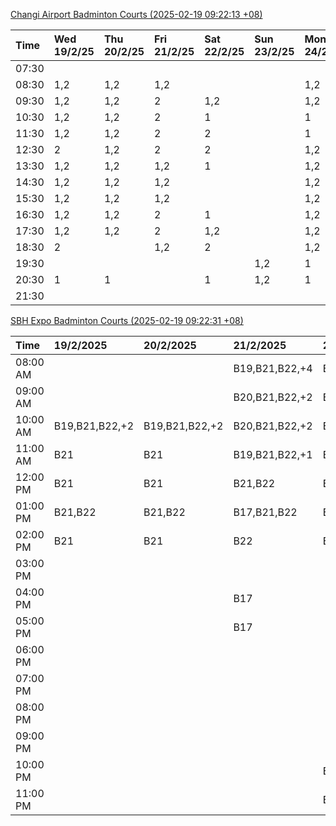 [Changi Airport Badminton Courts (2025-02-19 09:22:13 +08)](https://www.carc.org.sg/FacilityBooking.aspx)

| Time   | Wed 19/2/25   | Thu 20/2/25   | Fri 21/2/25   | Sat 22/2/25   | Sun 23/2/25   | Mon 24/2/25   | Tue 25/2/25   |
|:-------|:--------------|:--------------|:--------------|:--------------|:--------------|:--------------|:--------------|
| 07:30  |               |               |               |               |               |               |               |
| 08:30  | 1,2           | 1,2           | 1,2           |               |               | 1,2           | 1,2           |
| 09:30  | 1,2           | 1,2           | 2             | 1,2           |               | 1,2           | 1,2           |
| 10:30  | 1,2           | 1,2           | 2             | 1             |               | 1             | 1,2           |
| 11:30  | 1,2           | 1,2           | 2             | 2             |               | 1             | 1,2           |
| 12:30  | 2             | 1,2           | 2             | 2             |               | 1,2           | 1,2           |
| 13:30  | 1,2           | 1,2           | 1,2           | 1             |               | 1,2           | 1,2           |
| 14:30  | 1,2           | 1,2           | 1,2           |               |               | 1,2           | 1,2           |
| 15:30  | 1,2           | 1,2           | 1,2           |               |               | 1,2           | 1,2           |
| 16:30  | 1,2           | 1,2           | 2             | 1             |               | 1,2           | 1,2           |
| 17:30  | 1,2           | 1,2           | 2             | 1,2           |               | 1,2           | 1,2           |
| 18:30  | 2             |               | 1,2           | 2             |               | 1,2           | 1,2           |
| 19:30  |               |               |               |               | 1,2           | 1             | 2             |
| 20:30  | 1             | 1             |               | 1             | 1,2           | 1             | 2             |
| 21:30  |               |               |               |               |               |               |               |

[SBH Expo Badminton Courts (2025-02-19 09:22:31 +08)](https://singaporebadmintonhall.getomnify.com/widgets/O3MRKGBH359GA55KHMG1RD)

| Time     | 19/2/2025      | 20/2/2025      | 21/2/2025      | 22/2/2025      | 23/2/2025      | 24/2/2025    | 25/2/2025      |
|:---------|:---------------|:---------------|:---------------|:---------------|:---------------|:-------------|:---------------|
| 08:00 AM |                |                | B19,B21,B22,+4 | B16            |                |              | B15,B16,B17,+3 |
| 09:00 AM |                |                | B20,B21,B22,+2 | B16,B17        |                |              | B15,B16,B17,+4 |
| 10:00 AM | B19,B21,B22,+2 | B19,B21,B22,+2 | B20,B21,B22,+2 | B19,B20,B22,+2 |                |              | B19,B21,B22,+8 |
| 11:00 AM | B21            | B21            | B19,B21,B22,+1 | B18,B20,B22,+1 |                |              | B19,B21,B22,+8 |
| 12:00 PM | B21            | B21            | B21,B22        | B18,B20,B22,+1 |                |              | B19,B21,B22,+9 |
| 01:00 PM | B21,B22        | B21,B22        | B17,B21,B22    | B18,B19,B22    |                |              | B19,B21,B22,+9 |
| 02:00 PM | B21            | B21            | B22            | B21,B22        |                |              | B19,B21,B22,+8 |
| 03:00 PM |                |                |                |                |                |              | B12,B17,B18    |
| 04:00 PM |                |                | B17            |                |                |              |                |
| 05:00 PM |                |                | B17            |                |                |              | B13,B14        |
| 06:00 PM |                |                |                |                |                |              |                |
| 07:00 PM |                |                |                |                |                |              | B22            |
| 08:00 PM |                |                |                |                |                |              |                |
| 09:00 PM |                |                |                |                |                | B15,B16      |                |
| 10:00 PM |                |                |                | B17,B20,B21,+6 | B19,B20,B21,+6 | A10,A8,A9,+7 |                |
| 11:00 PM |                |                |                | B20,B21,B22,+6 | B20,B21,B22,+8 | A10,A8,A9,+7 |                |
